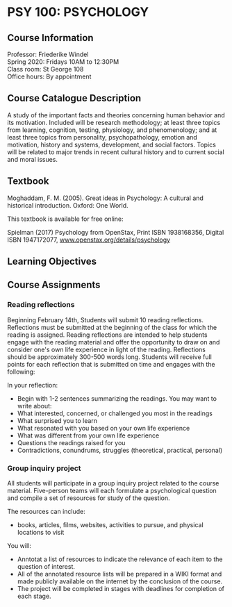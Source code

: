 # PSY 100: PSYCHOLOGY

## Course Information


Professor: Friederike Windel    
Spring 2020: Fridays 10AM to 12:30PM    
Class room: St George 108   
Office hours: By appointment    

## Course Catalogue Description

A study of the important facts and theories concerning human behavior and its motivation. Included will be research methodology; at least three topics from learning, cognition, testing, physiology, and phenomenology; and at least three topics from personality, psychopathology, emotion and motivation, history and systems, development, and social factors. Topics will be related to major trends in recent cultural history and to current social and moral issues.

## Textbook
Moghaddam, F. M. (2005). Great ideas in Psychology: A cultural and historical introduction.
Oxford: One World.

This textbook is available for free online: 

Spielman (2017) Psychology from OpenStax, Print ISBN 1938168356, Digital ISBN 1947172077, www.openstax.org/details/psychology

## Learning Objectives

## Course Assignments

### Reading reflections

Beginning February 14th, Students will submit 10 reading reflections. Reflections must be submitted at the beginning of the class for which the reading is assigned. Reading reflections are intended to help students engage with the reading material and offer the opportunity to draw on and consider one's own life experience in light of the reading. Reflections should be approximately 300-500 words long. Students will receive full points for each reflection that is submitted on time and engages with the following:

In your reflection:
- Begin with 1-2 sentences summarizing the readings.
You may want to write about:
- What interested, concerned, or challenged you most in the readings
- What surprised you to learn
- What resonated with you based on your own life experience
- What was different from your own life experience
- Questions the readings raised for you
- Contradictions, conundrums, struggles (theoretical, practical, personal)

### Group inquiry project

All students will participate in a group inquiry project related to the course material. Five-person teams will each formulate a psychological question and compile a set of resources for study of the question.   

The resources can include: 
- books, articles, films, websites, activities to pursue, and physical locations to visit

You will: 

-  Anntotat a list of resources to indicate the relevance of each item to the question of interest. 
- All of the annotated resource lists will be prepared in a WIKI format and made publicly available on the internet by the conclusion of the course. 
- The project will be completed in stages with deadlines for completion of each stage.
